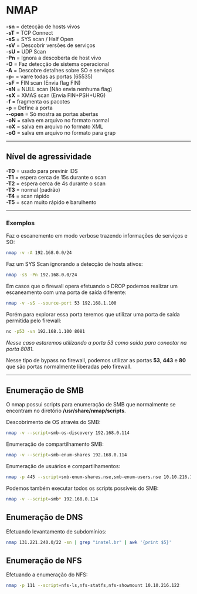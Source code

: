 # NMAP

**-sn** = detecção de hosts vivos  
**-sT** = TCP Connect  
**-sS** = SYS scan / Half Open  
**-sV** = Descobrir versões de serviços  
**-sU** = UDP Scan  
**-Pn** = Ignora a descoberta de host vivo  
**-O** = Faz detecção de sistema operacional  
**-A** = Descobre detalhes sobre SO e serviços  
**-p-** = varre todas as portas (65535)  
**-sF** = FIN scan (Envia flag FIN)  
**-sN** = NULL scan (Não envia nenhuma flag)  
**-sX** = XMAS scan (Envia FIN+PSH+URG)  
**-f** = fragmenta os pacotes  
**-p** = Define a porta  
**--open** = Só mostra as portas abertas  
**-oN** = salva em arquivo no formato normal  
**-oX** = salva em arquivo no formato XML  
**-oG** = salva em arquivo no formato para grap  

---

## Nível de agressividade

**-T0** = usado para previnir IDS  
**-T1** = espera cerca de 15s durante o scan  
**-T2** = espera cerca de 4s durante o scan  
**-T3** = normal (padrão)  
**-T4** = scan rápido  
**-T5** = scan muito rápido e barulhento  

---

### Exemplos

Faz o escanemento em modo verbose trazendo informações de serviços e SO:

```bash
nmap -v -A 192.168.0.0/24
```

Faz um SYS Scan ignorando a detecção de hosts ativos:

```bash
nmap -sS -Pn 192.168.0.0/24
```

Em casos que o firewall opera efetuando o DROP podemos realizar um escaneamento com uma porta de saída diferente:

```bash
nmap -v -sS --source-port 53 192.168.1.100
```  

Porém para explorar essa porta teremos que utilizar uma porta de saída permitida pelo firewall:

```bash
nc -p53 -vn 192.168.1.100 8081
```

*Nesse caso estaremos utilizando a porta 53 como saída para conectar na porta 8081.*  

Nesse tipo de bypass no firewall, podemos utilizar as portas **53**, **443** e **80** que são portas normalmente liberadas pelo firewall.

---

## Enumeração de SMB

O nmap possui scripts para enumeração de SMB que normalmente se encontram no diretório **/usr/share/nmap/scripts**.

Descobrimento de OS através do SMB:

```bash
nmap -v --script=smb-os-discovery 192.168.0.114
```

Enumeração de compartilhamento SMB:

```bash
nmap -v --script=smb-enum-shares 192.168.0.114
```

Enumeração de usuários e compartilhamentos:

```bash
nmap -p 445 --script=smb-enum-shares.nse,smb-enum-users.nse 10.10.216.122
```

Podemos também executar todos os scripts possíveis do SMB:

```bash
nmap -v --script=smb* 192.168.0.114
```

## Enumeração de DNS

Efetuando levantamento de subdomínios:

```bash
nmap 131.221.240.0/22 -sn | grep "inatel.br" | awk '{print $5}'
```

## Enumeração de NFS

Efetuando a enumeração do NFS:

```bash
nmap -p 111 --script=nfs-ls,nfs-statfs,nfs-showmount 10.10.216.122
```
